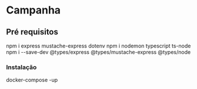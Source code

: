# Campanha

## Pré requisitos
 npm i express mustache-express dotenv
 npm i nodemon typescript ts-node
 npm i --save-dev @types/express @types/mustache-express @types/node 


 ### Instalação
 docker-compose -up